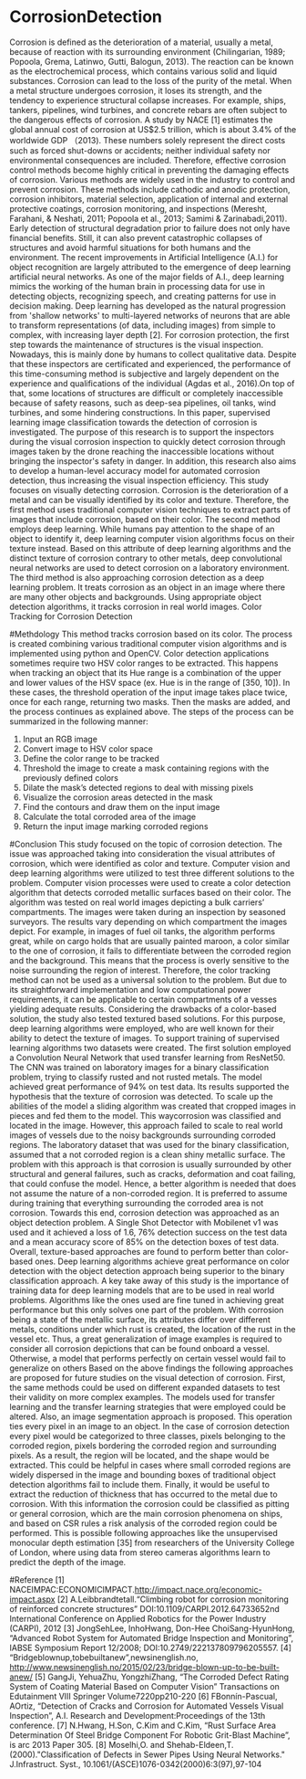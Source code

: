 # CorrosionDetection
Corrosion is defined as the deterioration of a material, usually a metal, because of reaction with its surrounding 
environment (Chilingarian, 1989; Popoola, Grema, Latinwo, Gutti, Balogun, 2013). The reaction can be known 
as the electrochemical process, which contains various solid and liquid substances. Corrosion can lead to the 
loss of the purity of the metal. When a metal structure undergoes corrosion, it loses its strength, and the 
tendency to experience structural collapse increases. For example, ships, tankers, pipelines, wind turbines, and 
concrete rebars are often subject to the dangerous effects of corrosion. A study by NACE [1] estimates the 
global annual cost of corrosion at US$2.5 trillion, which is about 3.4% of the worldwide GDP （2013). These 
numbers solely represent the direct costs such as forced shut-downs or accidents; neither individual safety nor 
environmental consequences are included. Therefore, effective corrosion control methods become highly 
critical in preventing the damaging effects of corrosion. Various methods are widely used in the industry to 
control and prevent corrosion. These methods include cathodic and anodic protection, corrosion inhibitors, 
material selection, application of internal and external protective coatings, corrosion monitoring, and 
inspections (Meresht, Farahani, & Neshati, 2011; Popoola et al., 2013; Samimi & Zarinabadi,2011). Early 
detection of structural degradation prior to failure does not only have financial benefits. Still, it can also prevent 
catastrophic collapses of structures and avoid harmful situations for both humans and the environment.
The recent improvements in Artificial Intelligence (A.I.) for object recognition are largely attributed to the 
emergence of deep learning artificial neural networks. As one of the major fields of A.I., deep learning mimics 
the working of the human brain in processing data for use in detecting objects, recognizing speech, and creating 
patterns for use in decision making. Deep learning has developed as the natural progression from 'shallow 
networks' to multi-layered networks of neurons that are able to transform representations (of data, including 
images) from simple to complex, with increasing layer depth [2]. For corrosion protection, the first step 
towards the maintenance of structures is the visual inspection. Nowadays, this is mainly done by humans to 
collect qualitative data. Despite that these inspectors are certificated and experienced, the performance of this 
time-consuming method is subjective and largely dependent on the experience and qualifications of the 
individual (Agdas et al., 2016).On top of that, some locations of structures are difficult or completely inaccessible because of safety reasons, 
such as deep-sea pipelines, oil tanks, wind turbines, and some hindering constructions. In this paper, 
supervised learning image classification towards the detection of corrosion is investigated. The purpose of this 
research is to support the inspectors during the visual corrosion inspection to quickly detect corrosion through 
images taken by the drone reaching the inaccessible locations without bringing the inspector's safety in danger. 
In addition, this research also aims to develop a human-level accuracy model for automated corrosion 
detection, thus increasing the visual inspection efficiency.
This study focuses on visually detecting corrosion. Corrosion is the deterioration of a metal and can be visually 
identified by its color and texture. Therefore, the first method uses traditional computer vision techniques to 
extract parts of images that include corrosion, based on their color. The second method employs deep learning. 
While humans pay attention to the shape of an object to identify it, deep learning computer vision algorithms 
focus on their texture instead. Based on this attribute of deep learning algorithms and the distinct texture of 
corrosion contrary to other metals, deep convolutional neural networks are used to detect corrosion on a 
laboratory environment. The third method is also approaching corrosion detection as a deep learning problem. 
It treats corrosion as an object in an image where there are many other objects and backgrounds. Using 
appropriate object detection algorithms, it tracks corrosion in real world images.
Color Tracking for Corrosion Detection


#Methdology
This method tracks corrosion based on its color. The process is created combining various traditional computer 
vision algorithms and is implemented using python and OpenCV.
Color detection applications sometimes require two HSV color ranges to be extracted. This happens when 
tracking an object that its Hue range is a combination of the upper and lower values of the HSV space (ex. Hue is 
in the range of [350, 10]). In these cases, the threshold operation of the input image takes place twice, once for 
each range, returning two masks. Then the masks are added, and the process continues as explained above. 
The steps of the process can be summarized in the following manner: 
1. Input an RGB image
2. Convert image to HSV color space 
3. Define the color range to be tracked 
4. Threshold the image to create a mask containing regions with the previously defined colors 
5. Dilate the mask’s detected regions to deal with missing pixels 
6. Visualize the corrosion areas detected in the mask 
7. Find the contours and draw them on the input image 
8. Calculate the total corroded area of the image 
9. Return the input image marking corroded regions

#Conclusion
This study focused on the topic of corrosion detection. The issue was approached taking into consideration the 
visual attributes of corrosion, which were identified as color and texture. Computer vision and deep learning 
algorithms were utilized to test three different solutions to the problem. Computer vision processes were used 
to create a color detection algorithm that detects corroded metallic surfaces based on their color. The algorithm 
was tested on real world images depicting a bulk carriers’ compartments. The images were taken during an 
inspection by seasoned surveyors. The results vary depending on which compartment the images depict. For 
example, in images of fuel oil tanks, the algorithm performs great, while on cargo holds that are usually painted 
maroon, a color similar to the one of corrosion, it fails to differentiate between the corroded region and the 
background. This means that the process is overly sensitive to the noise surrounding the region of interest. 
Therefore, the color tracking method can not be used as a universal solution to the problem. But due to its 
straightforward implementation and low computational power requirements, it can be applicable to certain 
compartments of a vesses yielding adequate results. Considering the drawbacks of a color-based solution, the 
study also tested textured based solutions. For this purpose, deep learning algorithms were employed, who are 
well known for their ability to detect the texture of images. To support training of supervised learning 
algorithms two datasets were created. The first solution employed a Convolution Neural Network that used 
transfer learning from ResNet50. The CNN was trained on laboratory images for a binary classification 
problem, trying to classify rusted and not rusted metals. The model achieved great performance of 94% on test 
data. Its results supported the hypothesis that the texture of corrosion was detected. To scale up the abilities of 
the model a sliding algorithm was created that cropped images in pieces and fed them to the model. This 
waycorrosion was classified and located in the image. However, this approach failed to scale to real world 
images of vessels due to the noisy backgrounds surrounding corroded regions. The laboratory dataset that was 
used for the binary classification, assumed that a not corroded region is a clean shiny metallic surface. The 
problem with this approach is that corrosion is usually surrounded by other structural and general failures, 
such as cracks, deformation and coat failing, that could confuse the model. Hence, a better algorithm is needed 
that does not assume the nature of a non-corroded region. It is preferred to assume during training that 
everything surrounding the corroded area is not corrosion. Towards this end, corrosion detection was 
approached as an object detection problem. A Single Shot Detector with Mobilenet v1 was used and it achieved 
a loss of 1.6, 76% detection success on the test data and a mean accuracy score of 85% on the detection boxes 
of test data. Overall, texture-based approaches are found to perform better than color-based ones. Deep 
learning algorithms achieve great performance on color detection with the object detection approach being 
superior to the binary classification approach. A key take away of this study is the importance of training data 
for deep learning models that are to be used in real world problems. Algorithms like the ones used are fine 
tuned in achieving great performance but this only solves one part of the problem. With corrosion being a state 
of the metallic surface, its attributes differ over different metals, conditions under which rust is created, the location of the rust in the vessel etc. Thus, a great generalization of image examples is required to consider all 
corrosion depictions that can be found onboard a vessel. Otherwise, a model that performs perfectly on certain 
vessel would fail to generalize on others Based on the above findings the following approaches are proposed for 
future studies on the visual detection of corrosion. First, the same methods could be used on different expanded 
datasets to test their validity on more complex examples. The models used for transfer learning and the 
transfer learning strategies that were employed could be altered. Also, an image segmentation approach is 
proposed. This operation ties every pixel in an image to an object. In the case of corrosion detection every pixel 
would be categorized to three classes, pixels belonging to the corroded region, pixels bordering the corroded 
region and surrounding pixels. As a result, the region will be located, and the shape would be extracted. This 
could be helpful in cases where small corroded regions are widely dispersed in the image and bounding boxes 
of traditional object detection algorithms fail to include them. Finally, it would be useful to extract the reduction 
of thickness that has occurred to the metal due to corrosion. With this information the corrosion could be 
classified as pitting or general corrosion, which are the main corrosion phenomena on ships, and based on CSR 
rules a risk analysis of the corroded region could be performed. This is possible following approaches like the 
unsupervised monocular depth estimation [35] from researchers of the University College of London, where 
using data from stereo cameras algorithms learn to predict the depth of the image.


#Reference
[1] NACEIMPAC:ECONOMICIMPACT.http://impact.nace.org/economic-impact.aspx
[2] A.Leibbrandtetall.“Climbing robot for corrosion monitoring of reinforced concrete structures”
DOI:10.1109/CARPI.2012.64733652nd International Conference on Applied Robotics for the Power
Industry (CARPI), 2012 
[3] JongSehLee, InhoHwang, Don-Hee ChoiSang-HyunHong, “Advanced Robot System for Automated
Bridge Inspection and Monitoring”, IABSE Symposium Report 12/2008;
DOI:10.2749/222137809796205557. 
[4] “Bridgeblownup,tobebuiltanew”,newsinenglish.no, 
http://www.newsinenglish.no/2015/02/23/bridge-blown-up-to-be-built-anew/
[5] GangJi, YehuaZhu, YongzhiZhang, “The Corroded Defect Rating System of Coating Material Based on
Computer Vision” Transactions on Edutainment VIII Springer Volume7220pp210-220
[6] FBonnín-Pascual, AOrtiz, “Detection of Cracks and Corrosion for Automated Vessels Visual Inspection”,
A.I. Research and Development:Proceedings of the 13th conference.
[7] N.Hwang, H.Son, C.Kim and C.Kim, “Rust Surface Area Determination Of Steel Bridge Component For
Robotic Grit-Blast Machine”, is arc 2013 Paper 305. 
[8] Moselhi,O. and Shehab-Eldeen,T. (2000)."Classification of Defects in Sewer Pipes Using Neural
Networks." J.Infrastruct. Syst., 10.1061/(ASCE)1076-0342(2000)6:3(97),97-104

